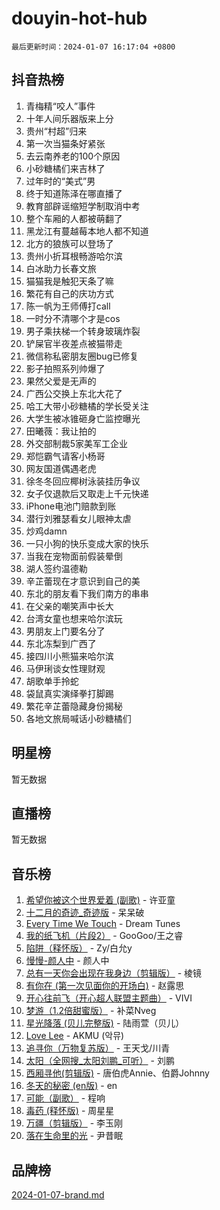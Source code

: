# douyin-hot-hub

`最后更新时间：2024-01-07 16:17:04 +0800`

## 抖音热榜

1. 青梅精“咬人”事件
1. 十年人间乐器版来上分
1. 贵州“村超”归来
1. 第一次当猫条好紧张
1. 去云南养老的100个原因
1. 小砂糖橘们来吉林了
1. 过年时的“美式”男
1. 终于知道陈泽在哪直播了
1. 教育部辟谣缩短学制取消中考
1. 整个车厢的人都被萌翻了
1. 黑龙江有蔓越莓本地人都不知道
1. 北方的狼族可以登场了
1. 贵州小折耳根畅游哈尔滨
1. 白冰助力长春文旅
1. 猫猫我是触犯天条了嘛
1. 繁花有自己的庆功方式
1. 陈一帆为王师傅打call
1. 一时分不清哪个才是cos
1. 男子乘扶梯一个转身玻璃炸裂
1. 铲屎官半夜差点被猫带走
1. 微信称私密朋友圈bug已修复
1. 影子拍照系列帅爆了
1. 果然父爱是无声的
1. 广西公交换上东北大花了
1. 哈工大带小砂糖橘的学长受关注
1. 大学生被冰锥砸身亡监控曝光
1. 田曦薇：我让拍的
1. 外交部制裁5家美军工企业
1. 郑恺霸气请客小杨哥
1. 网友国道偶遇老虎
1. 徐冬冬回应椰树泳装挂历争议
1. 女子仅退款后又取走上千元快递
1. iPhone电池门赔款到账
1. 潜行刘雅瑟看女儿眼神太虐
1. 炒鸡damn
1. 一只小狗的快乐变成大家的快乐
1. 当我在宠物面前假装晕倒
1. 湖人签约温德勒
1. 辛芷蕾现在才意识到自己的美
1. 东北的朋友看下我们南方的串串
1. 在父亲的嘲笑声中长大
1. 台湾女童也想来哈尔滨玩
1. 男朋友上门要名分了
1. 东北冻梨到广西了
1. 接四川小熊猫来哈尔滨
1. 马伊琍谈女性理财观
1. 胡歌单手拎蛇
1. 袋鼠真实演绎拳打脚踢
1. 繁花辛芷蕾隐藏身份揭秘
1. 各地文旅局喊话小砂糖橘们

## 明星榜

暂无数据

## 直播榜

暂无数据

## 音乐榜

1. [希望你被这个世界爱着 (副歌)](https://sf86-cdn-tos.douyinstatic.com/obj/tos-cn-ve-2774/oUHCmWQfZlE3QQBKBeD8rCFLpJzPgCpImhsxMt) - 许亚童
1. [十二月的奇迹_奇迹版](https://sf86-cdn-tos.douyinstatic.com/obj/tos-cn-ve-2774/oMslvA9FBzGMGHnyUuoiiUjtIAXfMz6tzwByW8) - 呆呆破
1. [Every Time We Touch](https://sf86-cdn-tos.douyinstatic.com/obj/tos-cn-ve-2774/ogN6lUKQeBBfEVhIOMikG1CcJjugxk1tztZyhP) - Dream Tunes
1. [我的纸飞机（片段2）](https://sf86-cdn-tos.douyinstatic.com/obj/tos-cn-ve-2774/oM2ZrKcg2CD5AeRB2gkeXOFB1IxAGJdZPazYHf) - GooGoo/王之睿
1. [陷阱（释怀版）](https://sf86-cdn-tos.douyinstatic.com/obj/tos-cn-ve-2774/oE8C21LeZrzKLDFfQYgMzx4GAIHageG5IzayY7) - Zy/白允y
1. [慢慢-颜人中](https://sf86-cdn-tos.douyinstatic.com/obj/tos-cn-ve-2774/ocjHNfBXdBxQNC8ZGAeoLMFTUgtBg8bkExunDC) - 颜人中
1. [总有一天你会出现在我身边（剪辑版）](https://sf3-cdn-tos.douyinstatic.com/obj/tos-cn-ve-2774/oMLsHwhWW7CYoAhoWB9EXUQIzNBsfAJxpAoxCU) - 棱镜
1. [有你在 (第一次见面你的开场白)](https://sf3-cdn-tos.douyinstatic.com/obj/tos-cn-ve-2774/oAthrQ3ClJBfI57uBoFEgNDYtNCZ0TSYQQfxQ0) - 赵露思
1. [开心往前飞（开心超人联盟主题曲）](https://sf86-cdn-tos.douyinstatic.com/obj/tos-cn-ve-2774/9d8fb7c82cf1421fb93a9fe925275e0a) - VIVI
1. [梦游（1.2倍甜蜜版）](https://sf86-cdn-tos.douyinstatic.com/obj/tos-cn-ve-2774/o4gyAUm8hwufoEABmwVIiQtHsFuGzAEEWtNMzo) - 补菜Nveg
1. [星光降落 (贝儿完整版)](https://sf86-cdn-tos.douyinstatic.com/obj/tos-cn-ve-2774/okwB9hAwyAtsFFkFBzAX1hOOfQuIoMNs0W2Mwr) - 陆雨萱（贝儿）
1. [Love Lee](https://sf6-cdn-tos.douyinstatic.com/obj/tos-cn-ve-2774/o05GbkJGbCBTdDnMtB0fwOYgkeZp23vrWQDQBS) - AKMU (악뮤)
1. [追寻你（万物复苏版）](https://sf86-cdn-tos.douyinstatic.com/obj/tos-cn-ve-2774/oYeAZJsbjIDit9APmBg8u6uDUQnHmoCf3gbo74) - 王天戈/川青
1. [太阳（全网搜_太阳刘鹏_可听）](https://sf86-cdn-tos.douyinstatic.com/obj/tos-cn-ve-2774/ogWbyIQnlBFImVbeDocRdCIYtBHlbJXgfZMvgz) - 刘鹏
1. [西厢寻他(剪辑版)](https://sf86-cdn-tos.douyinstatic.com/obj/tos-cn-ve-2774/oUsAVfAQKlRNxEv5qxvIB8o5qmIWUcXbzJKJhw) - 唐伯虎Annie、伯爵Johnny
1. [冬天的秘密 (en版)](https://sf86-cdn-tos.douyinstatic.com/obj/tos-cn-ve-2774/okIuMHDdzyf3FjGK4Lphe1vfHcQaPIHAg0Z4CR) - en
1. [可能（副歌）](https://sf86-cdn-tos.douyinstatic.com/obj/tos-cn-ve-2774/cde1731888894259b333569393c2fb51) - 程响
1. [毒药 (释怀版)](https://sf86-cdn-tos.douyinstatic.com/obj/tos-cn-ve-2774/oYILMEAzspdZBIzy4frJNB8ZHPHWAhiwowd4Ad) - 周星星
1. [万疆（剪辑版）](https://sf3-cdn-tos.douyinstatic.com/obj/tos-cn-ve-2774/ooG7oVgFlDTelKCjCsTTobQvbdtj1BBQXnfZd8) - 李玉刚
1. [落在生命里的光](https://sf86-cdn-tos.douyinstatic.com/obj/tos-cn-ve-2774/d9ffa8c090124ea58bb10df9b510c01d) - 尹昔眠

## 品牌榜

[2024-01-07-brand.md](2024-01-07-brand.md)
